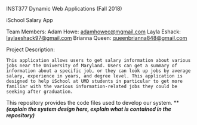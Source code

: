 INST377 Dynamic Web Applications (Fall 2018)

iSchool Salary App

Team Members: 
	Adam Howe: adamhowec@mgmail.com
	Layla Eshack: laylaeshack97@gmail.com
	Brianna Queen: queenbrianna848@gmail.com

Project Description:

	This application allows users to get salary information about various jobs near the University of Maryland. Users can get a summary of information about a specific job, or they can look up jobs by average salary, experience in years, and degree level. This application is designed to help iSchool at UMD students in particular to get more familiar with the various information-related jobs they could be seeking after graduation. 

This repository provides the code files used to develop our system. *****(explain the system design here, explain what is contained in the repository)***

